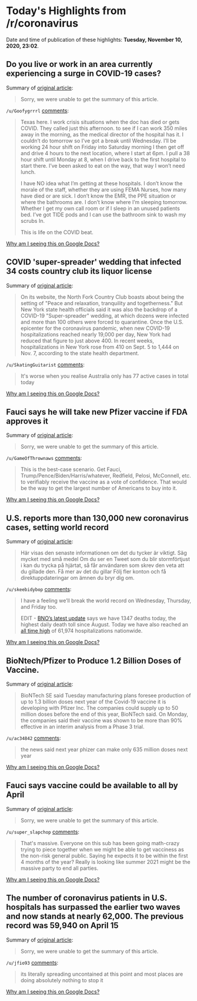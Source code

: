 # Today's Highlights from /r/coronavirus

Date and time of publication of these highlights: **Tuesday, November 10, 2020, 23:02**.

## Do you live or work in an area currently experiencing a surge in COVID-19 cases?

Summary of [original article](https://www.reddit.com/r/Coronavirus/comments/jr7khs/do_you_live_or_work_in_an_area_currently/):

> Sorry, we were unable to get the summary of this article.

`/u/Goofygrrrl` [comments](https://www.reddit.com/r/Coronavirus/comments/jr7khs/do_you_live_or_work_in_an_area_currently/):

> Texas here. I work crisis situations when the doc has died or gets COVID.  They called just this afternoon.  to see if I can work 350 miles away in the morning, as the medical director of the hospital has it.  I couldn’t do tomorrow so I’ve got a break until Wednesday. I’ll be working 24 hour shift on Friday into Saturday morning I then  get off and drive 4 hours to the next location, where I start at 6pm. I pull a 38 hour shift until Monday at 8, when I drive back to the first  hospital to start there.  I’ve been asked to eat on the way, that way I won’t need lunch.  
> 
> I have NO idea what I’m getting at these hospitals. I don’t know the morale  of the staff, whether they are using FEMA Nurses, how many have died or are sick.  I don’t know the EMR, the PPE situation or where the bathrooms are. I don’t know where I’m sleeping tomorrow. Whether I get my own call room or if I sleep in an unused patients bed.  I’ve got TIDE pods and I can use the bathroom sink to wash my scrubs In. 
> 
> This is life on the COVID beat.

[Why am I seeing this on Google Docs?](https://docs.google.com/document/d/1Dc6We63vOXIZsc0op-Bt4abqkYjXzOigalQqFxmvvbM/edit?usp=sharing)

## COVID 'super-spreader' wedding that infected 34 costs country club its liquor license

Summary of [original article](https://abcnews.go.com/US/covid-super-spreader-wedding-infected-34-costs-country/story?id=74125307):

> On its website, the North Fork Country Club boasts about being the setting of "Peace and relaxation, tranquility and togetherness." But New York state health officials said it was also the backdrop of a COVID-19 "Super-spreader" wedding, at which dozens were infected and more than 100 others were forced to quarantine. Once the U.S. epicenter for the coronavirus pandemic, when new COVID-19 hospitalizations reached nearly 19,000 per day, New York had reduced that figure to just above 400. In recent weeks, hospitalizations in New York rose from 410 on Sept. 5 to 1,444 on Nov. 7, according to the state health department.

`/u/SkatingGuitarist` [comments](https://www.reddit.com/r/Coronavirus/comments/jrsaqi/covid_superspreader_wedding_that_infected_34/):

> It's worse when you realise Australia only has 77 active cases in total today

[Why am I seeing this on Google Docs?](https://docs.google.com/document/d/1Dc6We63vOXIZsc0op-Bt4abqkYjXzOigalQqFxmvvbM/edit?usp=sharing)

## Fauci says he will take new Pfizer vaccine if FDA approves it

Summary of [original article](https://www.reuters.com/article/us-health-coronavirus-usa-fauci-idUSKBN27Q2SU):

> Sorry, we were unable to get the summary of this article.

`/u/GameOfThrownaws` [comments](https://www.reddit.com/r/Coronavirus/comments/jrt0s0/fauci_says_he_will_take_new_pfizer_vaccine_if_fda/):

> This is the best-case scenario.  Get Fauci, Trump/Pence/Biden/Harris/whatever, Redfield, Pelosi, McConnell, etc. to verifiably receive the vaccine as a vote of confidence.  That would be the way to get the largest number of Americans to buy into it.

[Why am I seeing this on Google Docs?](https://docs.google.com/document/d/1Dc6We63vOXIZsc0op-Bt4abqkYjXzOigalQqFxmvvbM/edit?usp=sharing)

## U.S. reports more than 130,000 new coronavirus cases, setting world record

Summary of [original article](https://twitter.com/bnodesk/status/1326316470213746691?s=21):

> Här visas den senaste informationen om det du tycker är viktigt. Säg mycket med små medel Om du ser en Tweet som du blir stormförtjust i kan du trycka på hjärtat, så får användaren som skrev den veta att du gillade den. Få mer av det du gillar Följ fler konton och få direktuppdateringar om ämnen du bryr dig om.

`/u/skeebidybop` [comments](https://www.reddit.com/r/Coronavirus/comments/jrx3ah/us_reports_more_than_130000_new_coronavirus_cases/):

> I have a feeling we’ll break the world record on Wednesday, Thursday, and Friday too.
> 
> EDIT - [BNO’s latest update](https://twitter.com/BNODesk/status/1326323223861006337) says we have 1347 deaths today, the highest daily death toll since August. Today we have also reached an [all time high](https://www.nytimes.com/live/2020/11/10/world/covid-19-coronavirus-live-updates#) of 61,974 hospitalizations nationwide.

[Why am I seeing this on Google Docs?](https://docs.google.com/document/d/1Dc6We63vOXIZsc0op-Bt4abqkYjXzOigalQqFxmvvbM/edit?usp=sharing)

## BioNtech/Pfizer to Produce 1.2 Billion Doses of Vaccine.

Summary of [original article](https://www.marketwatch.com/story/biontech-sees-13-bln-2021-covid-19-vaccine-doses-2020-11-10?mod=watchlist_main_news):

> BioNTech SE said Tuesday manufacturing plans foresee production of up to 1.3 billion doses next year of the Covid-19 vaccine it is developing with Pfizer Inc. The companies could supply up to 50 million doses before the end of this year, BioNTech said. On Monday, the companies said their vaccine was shown to be more than 90% effective in an interim analysis from a Phase 3 trial.

`/u/ac34842` [comments](https://www.reddit.com/r/Coronavirus/comments/jrlbjk/biontechpfizer_to_produce_12_billion_doses_of/):

> the news said next year phizer can make only 635 million doses next year

[Why am I seeing this on Google Docs?](https://docs.google.com/document/d/1Dc6We63vOXIZsc0op-Bt4abqkYjXzOigalQqFxmvvbM/edit?usp=sharing)

## Fauci says vaccine could be available to all by April

Summary of [original article](https://www.messenger-inquirer.com/lifestyles/health/fauci-says-vaccine-could-be-available-to-all-by-april/video_db51120b-cec2-5d3c-8d07-3416907614b4.html):

> Sorry, we were unable to get the summary of this article.

`/u/super_slapchop` [comments](https://www.reddit.com/r/Coronavirus/comments/jrvr8l/fauci_says_vaccine_could_be_available_to_all_by/):

> That's massive. Everyone on this sub has been going math-crazy trying to piece together when we might be able to get vacciness as the non-risk general public. Saying he expects it to be within the first 4 months of the year? Really is looking like summer 2021 might be the massive party to end all parties.

[Why am I seeing this on Google Docs?](https://docs.google.com/document/d/1Dc6We63vOXIZsc0op-Bt4abqkYjXzOigalQqFxmvvbM/edit?usp=sharing)

## The number of coronavirus patients in U.S. hospitals has surpassed the earlier two waves and now stands at nearly 62,000. The previous record was 59,940 on April 15

Summary of [original article](https://twitter.com/bnodesk/status/1326324367899455488?s=21):

> Sorry, we were unable to get the summary of this article.

`/u/jfio93` [comments](https://www.reddit.com/r/Coronavirus/comments/jrxngc/the_number_of_coronavirus_patients_in_us/):

> its literally spreading uncontained at this point and most places are doing absolutely nothing to stop it

[Why am I seeing this on Google Docs?](https://docs.google.com/document/d/1Dc6We63vOXIZsc0op-Bt4abqkYjXzOigalQqFxmvvbM/edit?usp=sharing)

